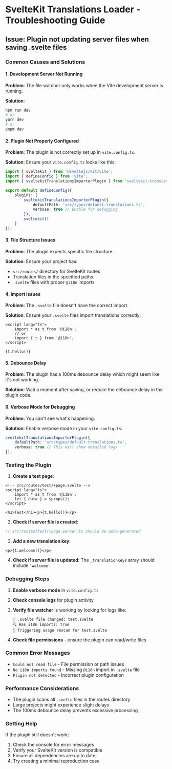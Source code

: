 # SvelteKit Translations Loader - Troubleshooting Guide

## Issue: Plugin not updating server files when saving .svelte files

### Common Causes and Solutions

#### 1. Development Server Not Running

**Problem**: The file watcher only works when the Vite development server is running.

**Solution**:

```bash
npm run dev
# or
yarn dev
# or
pnpm dev
```

#### 2. Plugin Not Properly Configured

**Problem**: The plugin is not correctly set up in `vite.config.ts`.

**Solution**: Ensure your `vite.config.ts` looks like this:

```typescript
import { sveltekit } from '@sveltejs/kit/vite';
import { defineConfig } from 'vite';
import { sveltekitTranslationsImporterPlugin } from 'sveltekit-translations-loader';

export default defineConfig({
	plugins: [
		sveltekitTranslationsImporterPlugin({
			defaultPath: 'src/types/default-translations.ts',
			verbose: true // Enable for debugging
		}),
		sveltekit()
	]
});
```

#### 3. File Structure Issues

**Problem**: The plugin expects specific file structure.

**Solution**: Ensure your project has:

- `src/routes/` directory for SvelteKit routes
- Translation files in the specified paths
- `.svelte` files with proper `@i18n` imports

#### 4. Import Issues

**Problem**: The `.svelte` file doesn't have the correct import.

**Solution**: Ensure your `.svelte` files import translations correctly:

```svelte
<script lang="ts">
	import * as t from '@i18n';
	// or
	import { t } from '@i18n';
</script>

{t.hello()}
```

#### 5. Debounce Delay

**Problem**: The plugin has a 100ms debounce delay which might seem like it's not working.

**Solution**: Wait a moment after saving, or reduce the debounce delay in the plugin code.

#### 6. Verbose Mode for Debugging

**Problem**: You can't see what's happening.

**Solution**: Enable verbose mode in your `vite.config.ts`:

```typescript
sveltekitTranslationsImporterPlugin({
	defaultPath: 'src/types/default-translations.ts',
	verbose: true // This will show detailed logs
});
```

### Testing the Plugin

1. **Create a test page**:

```svelte
<!-- src/routes/test/+page.svelte -->
<script lang="ts">
	import * as t from '@i18n';
	let { data } = $props();
</script>

<h1>Test</h1><p>{t.hello()}</p>
```

2. **Check if server file is created**:

```typescript
// src/routes/test/+page.server.ts should be auto-generated
```

3. **Add a new translation key**:

```svelte
<p>{t.welcome()}</p>
```

4. **Check if server file is updated**:
   The `_translationKeys` array should include `'welcome'`.

### Debugging Steps

1. **Enable verbose mode** in `vite.config.ts`
2. **Check console logs** for plugin activity
3. **Verify file watcher** is working by looking for logs like:

   ```
   📝 .svelte file changed: test.svelte
   🔍 Has i18n imports: true
   🔄 Triggering usage rescan for test.svelte
   ```

4. **Check file permissions** - ensure the plugin can read/write files

### Common Error Messages

- `Could not read file` - File permission or path issues
- `No i18n imports found` - Missing `@i18n` import in `.svelte` file
- `Plugin not detected` - Incorrect plugin configuration

### Performance Considerations

- The plugin scans all `.svelte` files in the routes directory
- Large projects might experience slight delays
- The 100ms debounce delay prevents excessive processing

### Getting Help

If the plugin still doesn't work:

1. Check the console for error messages
2. Verify your SvelteKit version is compatible
3. Ensure all dependencies are up to date
4. Try creating a minimal reproduction case
